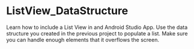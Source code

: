 # ListView_DataStructure
Learn how to include a List View in and Android Studio App.  Use the data structure you created in the previous project to populate a list.  Make sure you can handle enough elements that it overflows the screen.
